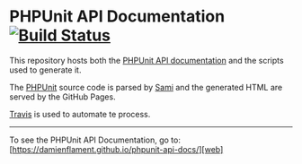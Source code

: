 PHPUnit API Documentation [![Build Status][build-status-image]][build-status]
===

This repository hosts both the [PHPUnit API documentation][web] and the scripts
used to generate it.

The [PHPUnit][phpunit] source code is parsed by [Sami][sami] and the generated
HTML are served by the GitHub Pages.

[Travis][travis] is used to automate te process.

---

To see the PHPUnit API Documentation, go to:
[https://damienflament.github.io/phpunit-api-docs/][web]


[web]: https://damienflament.github.io/phpunit-api-docs/
[phpunit]: https://phpunit.de/
[sami]: https://github.com/FriendsOfPHP/Sami
[travis]: https://travis-ci.org

[build-status]: https://travis-ci.org/damienflament/phpunit-api-docs
[build-status-image]: https://travis-ci.org/damienflament/phpunit-api-docs.svg?branch=master
